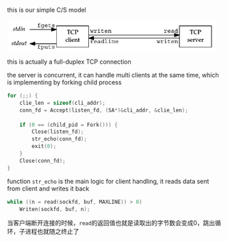 this is our simple C/S model

![Figure 5.1. Simple echo client and server.](README.assets/figure_5.1.png)



this is actually a full-duplex TCP connection



the server is concurrent, it can handle multi clients at the same time, which is implementing by forking child process



```c
for (;;) {
    clie_len = sizeof(cli_addr);
    conn_fd = Accept(listen_fd, (SA*)&cli_addr, &clie_len);

    if (0 == (child_pid = Fork())) {
        Close(listen_fd);
        str_echo(conn_fd);
        exit(0);
    }
    Close(conn_fd);
}
```



function `str_echo` is the main logic for client handling, it reads data sent from client and writes it back

```c
while ((n = read(sockfd, buf, MAXLINE)) > 0)
	Writen(sockfd, buf, n);
```

当客户端断开连接的时候，`read`的返回值也就是读取出的字节数会变成0，跳出循环，子进程也就随之终止了
